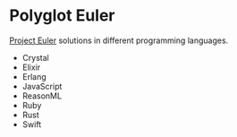 # Polyglot Euler

[Project Euler](https://projecteuler.net) solutions in different programming languages.

- Crystal
- Elixir
- Erlang
- JavaScript
- ReasonML
- Ruby
- Rust
- Swift

